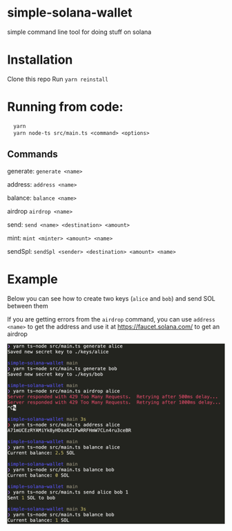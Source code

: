 # simple-solana-wallet

simple command line tool for doing stuff on solana

# Installation

Clone this repo
Run `yarn reinstall`

# Running from code:

```
  yarn
  yarn node-ts src/main.ts <command> <options>
```

## Commands

generate: `generate <name>`

address: `address <name>`

balance: `balance <name>`

airdrop `airdrop <name>`

send: `send <name> <destination> <amount>`

mint: `mint <minter> <amount> <name>`

sendSpl: `sendSpl <sender> <destination> <amount> <name>`

# Example
Below you can see how to create two keys (`alice` and `bob`) and send SOL between them

If you are getting errors from the `airdrop` command, you can use `address <name>` to get the address and use it at https://faucet.solana.com/ to get an airdrop

![simple example](SolExample.png)

